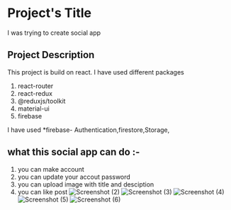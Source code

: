 # Project's Title

I was trying to create social app 

##  Project Description

This project is build on react. I have used different packages
1. react-router
2. react-redux
3. @reduxjs/toolkit
4. material-ui
5. firebase

I have used
*firebase-
Authentication,firestore,Storage, 




## what this social app can do :-
1. you can make account 
2. you can update your accout password
3. you can upload image with title and desciption
4. you can like post
![Screenshot (2)](https://user-images.githubusercontent.com/125736619/221411326-01169e72-9c85-43da-9eac-893deecc42f9.png)
![Screenshot (3)](https://user-images.githubusercontent.com/125736619/221411338-89946369-3bac-40ad-a74e-cfd4983d84a8.png)
![Screenshot (4)](https://user-images.githubusercontent.com/125736619/221411351-b2a5f668-e225-4426-8737-63256540765f.png)
![Screenshot (5)](https://user-images.githubusercontent.com/125736619/221411361-5b8ec23b-a011-4885-b39a-9cba4d89958e.png)
![Screenshot (6)](https://user-images.githubusercontent.com/125736619/221411385-7ce643f5-b294-4964-80d6-fab55df75a58.png)

